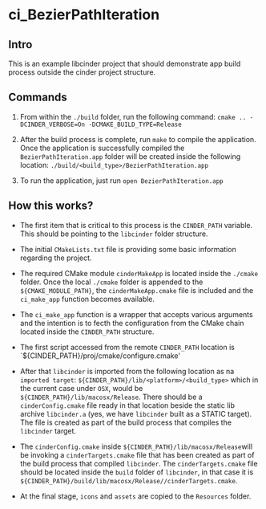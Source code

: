 # ci_BezierPathIteration #

## Intro ##

This is an example libcinder project that should demonstrate app build process
outside the cinder project structure.

## Commands ##

1. From within the `./build` folder, run the following command: `cmake .. -DCINDER_VERBOSE=On -DCMAKE_BUILD_TYPE=Release`

2. After the build process is complete, run `make` to compile the application. Once the application is successfully compiled the `BezierPathIteration.app` folder will be created inside the following location: `./build/<build_type>/BezierPathIteration.app`

3. To run the application, just run `open BezierPathIteration.app`

## How this works? ##

* The first item that is critical to this process is the `CINDER_PATH` variable.
This should be pointing to the `libcinder` folder structure.

* The initial `CMakeLists.txt` file is providing some basic information
  regarding the project.

* The required CMake module `cinderMakeApp` is located inside the `./cmake`
  folder. Once the local `./cmake` folder is appended to the `${CMAKE_MODULE_PATH}`, the `cinderMakeApp.cmake` file is included and the `ci_make_app` function becomes available.

* The `ci_make_app` function is a wrapper that accepts various arguments and
  the intention is to fecth the configuration from the CMake chain located inside
  the `CINDER_PATH` structure.

* The first script accessed from the remote `CINDER_PATH` location is `${CINDER_PATH}/proj/cmake/configure.cmake'

* After that `libcinder` is imported from the following location as na
  `imported target`:
  `${CINDER_PATH}/lib/<platform>/<build_type>` which in the current case under `OSX`, would be `${CINDER_PATH}/lib/macosx/Release`. There should be a `cinderConfig.cmake` file ready in that location beside the static lib archive `libcinder.a` (yes, we have `libcinder` built as a STATIC target). The file is created as part of the build process that compiles the `libcinder` target.

* The `cinderConfig.cmake` inside `${CINDER_PATH}/lib/macosx/Release`will be invoking a `cinderTargets.cmake` file that has been created as part of the build process that compiled `libcinder`. The `cinderTargets.cmake` file should be located inside the `build` folder of `libcinder`, in that case it is `${CINDER_PATH}/build/lib/macosx/Release//cinderTargets.cmake`.

* At the final stage, `icons` and `assets` are copied to the `Resources`
  folder.
